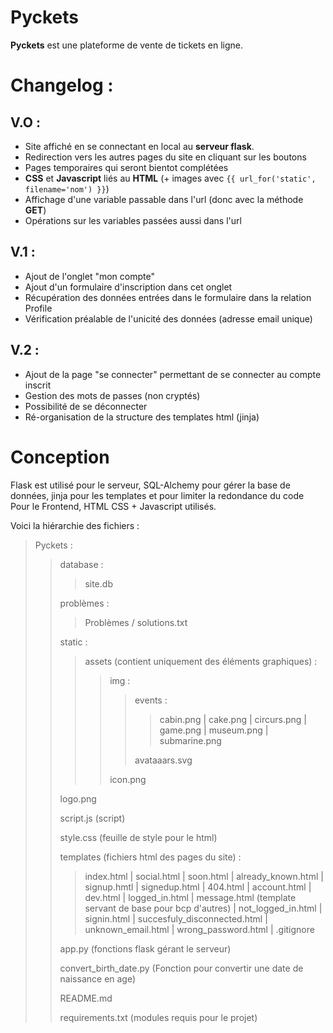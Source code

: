 # Pyckets

**Pyckets** est une plateforme de vente de tickets en ligne.

# Changelog : 

## V.O :
- Site affiché en se connectant en local au **serveur flask**.
- Redirection vers les autres pages du site en cliquant sur les boutons
- Pages temporaires qui seront bientot complétées
- **CSS** et **Javascript** liés au **HTML** (+ images avec `{{ url_for('static', filename='nom') }}`)
- Affichage d'une variable passable dans l'url (donc avec la méthode **GET**)
- Opérations sur les variables passées aussi dans l'url 

## V.1 : 
- Ajout de l'onglet "mon compte"
- Ajout d'un formulaire d'inscription dans cet onglet
- Récupération des données entrées dans le formulaire dans la relation Profile
- Vérification préalable de l'unicité des données (adresse email unique)

## V.2 :
- Ajout de la page "se connecter" permettant de se connecter au compte inscrit
- Gestion des mots de passes (non cryptés)
- Possibilité de se déconnecter
- Ré-organisation de la structure des templates html (jinja)

# Conception

Flask est utilisé pour le serveur, SQL-Alchemy pour gérer la base de données, jinja pour les templates et pour
limiter la redondance du code  
Pour le Frontend, HTML CSS + Javascript utilisés.

Voici la hiérarchie des fichiers :

> Pyckets :
> > database :
> > > site.db
> > 
> > problèmes :
> > > Problèmes / solutions.txt
> >
> > static :
> > > assets (contient uniquement des éléments graphiques) :
> > > > img :
> > > > > events :
> > > > > > cabin.png |
> > > > > > cake.png |
> > > > > > circurs.png |
> > > > > > game.png |
> > > > > > museum.png |
> > > > > > submarine.png
> > > > >
> > > > > avataaars.svg
> > > > >
> > > > icon.png 
> >
> >  logo.png
> >
> >  script.js (script)
> >
> >  style.css (feuille de style pour le html)
> >
> > templates (fichiers html des pages du site) :
> > > index.html |
> > > social.html |
> > > soon.html |
> > > already_known.html |
> > > signup.hmtl |
> > > signedup.html |
> > > 404.html |
> > > account.html |
> > > dev.html |
> > > logged_in.html |
> > > message.html (template servant de base pour bcp d'autres) |
> > > not_logged_in.html |
> > > signin.html |
> > > succesfuly_disconnected.html |
> > > unknown_email.html |
> > > wrong_password.html |
> > .gitignore
> >
> > app.py (fonctions flask gérant le serveur)
> >
> > convert_birth_date.py (Fonction pour convertir une date de naissance en age)
> >
> > README.md
> >
> > requirements.txt (modules requis pour le projet)

